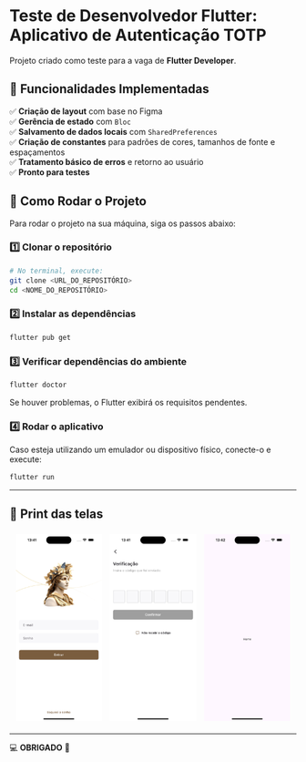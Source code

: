 # Teste de Desenvolvedor Flutter: Aplicativo de Autenticação TOTP

Projeto criado como teste para a vaga de **Flutter Developer**.

## 📌 Funcionalidades Implementadas

✅ **Criação de layout** com base no Figma  
✅ **Gerência de estado** com `Bloc`  
✅ **Salvamento de dados locais** com `SharedPreferences`  
✅ **Criação de constantes** para padrões de cores, tamanhos de fonte e espaçamentos  
✅ **Tratamento básico de erros** e retorno ao usuário  
✅ **Pronto para testes**  

## 🚀 Como Rodar o Projeto

Para rodar o projeto na sua máquina, siga os passos abaixo:

### 1️⃣ Clonar o repositório
```sh
# No terminal, execute:
git clone <URL_DO_REPOSITÓRIO>
cd <NOME_DO_REPOSITÓRIO>
```

### 2️⃣ Instalar as dependências
```sh
flutter pub get
```

### 3️⃣ Verificar dependências do ambiente
```sh
flutter doctor
```
Se houver problemas, o Flutter exibirá os requisitos pendentes.

### 4️⃣ Rodar o aplicativo
Caso esteja utilizando um emulador ou dispositivo físico, conecte-o e execute:
```sh
flutter run
```

---

## 📱 Print das telas

<p align="center">
  <img src="https://github.com/charles-silva/flutter_teste/blob/main/assets/readme/login.png" width="30%" style="margin: 5px;"/>
  <img src="https://github.com/charles-silva/flutter_teste/blob/main/assets/readme/verfication.png" width="30%" style="margin: 5px;" />
  <img src="https://github.com/charles-silva/flutter_teste/blob/main/assets/readme/home.png" width="30%" style="margin: 5px;" />
</p>


---
💻 **OBRIGADO** 🚀
